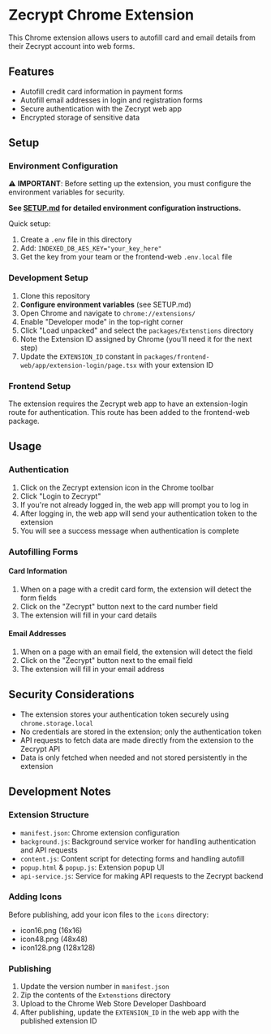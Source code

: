 # Zecrypt Chrome Extension

This Chrome extension allows users to autofill card and email details from their Zecrypt account into web forms.

## Features

- Autofill credit card information in payment forms
- Autofill email addresses in login and registration forms
- Secure authentication with the Zecrypt web app
- Encrypted storage of sensitive data

## Setup

### Environment Configuration

⚠️ **IMPORTANT**: Before setting up the extension, you must configure the environment variables for security.

**See [SETUP.md](./SETUP.md) for detailed environment configuration instructions.**

Quick setup:
1. Create a `.env` file in this directory
2. Add: `INDEXED_DB_AES_KEY="your_key_here"`
3. Get the key from your team or the frontend-web `.env.local` file

### Development Setup

1. Clone this repository
2. **Configure environment variables** (see SETUP.md)
3. Open Chrome and navigate to `chrome://extensions/`
4. Enable "Developer mode" in the top-right corner
5. Click "Load unpacked" and select the `packages/Extenstions` directory
6. Note the Extension ID assigned by Chrome (you'll need it for the next step)
7. Update the `EXTENSION_ID` constant in `packages/frontend-web/app/extension-login/page.tsx` with your extension ID

### Frontend Setup

The extension requires the Zecrypt web app to have an extension-login route for authentication. This route has been added to the frontend-web package.

## Usage

### Authentication

1. Click on the Zecrypt extension icon in the Chrome toolbar
2. Click "Login to Zecrypt"
3. If you're not already logged in, the web app will prompt you to log in
4. After logging in, the web app will send your authentication token to the extension
5. You will see a success message when authentication is complete

### Autofilling Forms

#### Card Information

1. When on a page with a credit card form, the extension will detect the form fields
2. Click on the "Zecrypt" button next to the card number field
3. The extension will fill in your card details

#### Email Addresses

1. When on a page with an email field, the extension will detect the field
2. Click on the "Zecrypt" button next to the email field
3. The extension will fill in your email address

## Security Considerations

- The extension stores your authentication token securely using `chrome.storage.local`
- No credentials are stored in the extension; only the authentication token
- API requests to fetch data are made directly from the extension to the Zecrypt API
- Data is only fetched when needed and not stored persistently in the extension

## Development Notes

### Extension Structure

- `manifest.json`: Chrome extension configuration
- `background.js`: Background service worker for handling authentication and API requests
- `content.js`: Content script for detecting forms and handling autofill
- `popup.html` & `popup.js`: Extension popup UI
- `api-service.js`: Service for making API requests to the Zecrypt backend

### Adding Icons

Before publishing, add your icon files to the `icons` directory:
- icon16.png (16x16)
- icon48.png (48x48)
- icon128.png (128x128)

### Publishing

1. Update the version number in `manifest.json`
2. Zip the contents of the `Extenstions` directory
3. Upload to the Chrome Web Store Developer Dashboard
4. After publishing, update the `EXTENSION_ID` in the web app with the published extension ID 